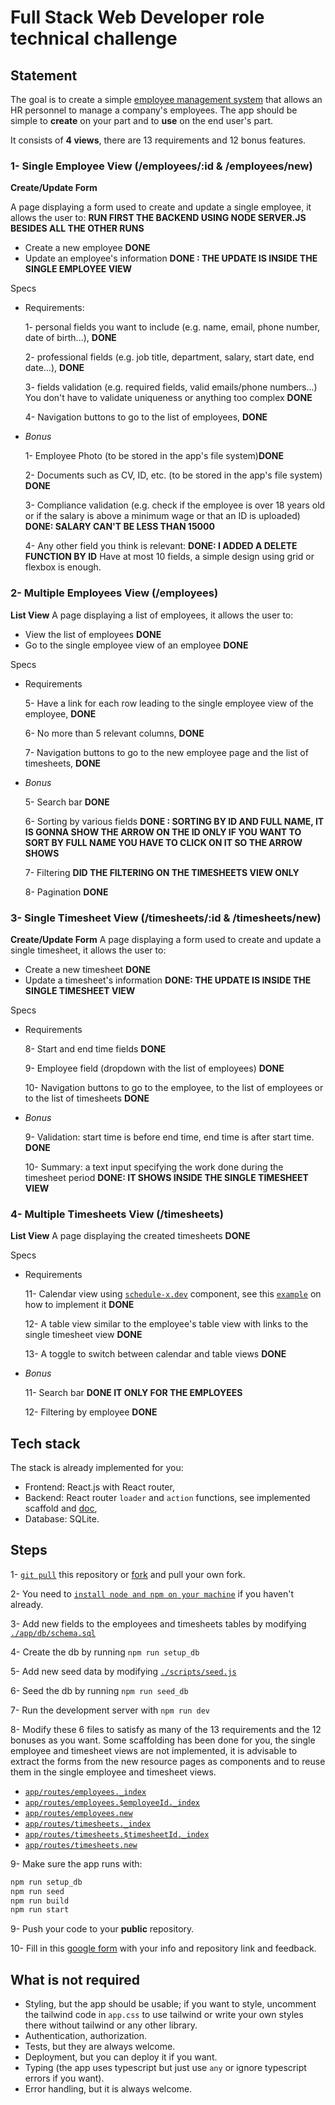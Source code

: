 # Full Stack Web Developer role technical challenge

## Statement

The goal is to create a simple [employee management system](https://en.wikipedia.org/wiki/Human_resource_management_system) that allows an HR personnel to manage a company's employees.
The app should be simple to **create** on your part and to **use** on the end user's part.

It consists of **4 views**, there are 13 requirements and 12 bonus features.

### 1- Single Employee View (/employees/:id & /employees/new)

**Create/Update Form**

A page displaying a form used to create and update a single employee, it allows the user to:
**RUN FIRST THE BACKEND USING NODE SERVER.JS BESIDES ALL THE OTHER RUNS**

- Create a new employee **DONE**
- Update an employee's information **DONE : THE UPDATE IS INSIDE THE SINGLE EMPLOYEE VIEW**

Specs

- Requirements:

  1- personal fields you want to include (e.g. name, email, phone number, date of birth...), **DONE**

  2- professional fields (e.g. job title, department, salary, start date, end date...), **DONE**

  3- fields validation (e.g. required fields, valid emails/phone numbers...) You don't have to validate uniqueness or anything too complex **DONE**

  4- Navigation buttons to go to the list of employees, **DONE**

- _Bonus_

  1- Employee Photo (to be stored in the app's file system)**DONE**

  2- Documents such as CV, ID, etc. (to be stored in the app's file system) **DONE**

  3- Compliance validation (e.g. check if the employee is over 18 years old or if the salary is above a minimum wage or that an ID is uploaded) **DONE: SALARY CAN'T BE LESS THAN 15000**

  4- Any other field you think is relevant: **DONE: I ADDED A DELETE FUNCTION BY ID**
  Have at most 10 fields, a simple design using grid or flexbox is enough.

### 2- Multiple Employees View (/employees)

**List View**
A page displaying a list of employees, it allows the user to:

- View the list of employees **DONE**
- Go to the single employee view of an employee **DONE**

Specs

- Requirements

  5- Have a link for each row leading to the single employee view of the employee, **DONE**

  6- No more than 5 relevant columns, **DONE**

  7- Navigation buttons to go to the new employee page and the list of timesheets,
  **DONE**

- _Bonus_

  5- Search bar **DONE**

  6- Sorting by various fields **DONE : SORTING BY ID AND FULL NAME, IT IS GONNA SHOW THE ARROW ON THE ID ONLY IF YOU WANT TO SORT BY FULL NAME YOU HAVE TO CLICK ON IT SO THE ARROW SHOWS**

  7- Filtering **DID THE FILTERING ON THE TIMESHEETS VIEW ONLY**

  8- Pagination **DONE**

### 3- Single Timesheet View (/timesheets/:id & /timesheets/new)

**Create/Update Form**
A page displaying a form used to create and update a single timesheet, it allows the user to:

- Create a new timesheet **DONE**
- Update a timesheet's information **DONE: THE UPDATE IS INSIDE THE SINGLE TIMESHEET VIEW**

Specs

- Requirements

  8- Start and end time fields **DONE**

  9- Employee field (dropdown with the list of employees) **DONE**

  10- Navigation buttons to go to the employee, to the list of employees or to the list of timesheets **DONE**

- _Bonus_

  9- Validation: start time is before end time, end time is after start time. **DONE**

  10- Summary: a text input specifying the work done during the timesheet period **DONE: IT SHOWS INSIDE THE SINGLE TIMESHEET VIEW**

### 4- Multiple Timesheets View (/timesheets)

**List View**
A page displaying the created timesheets **DONE**

Specs

- Requirements

  11- Calendar view using [`schedule-x.dev`](https://schedule-x.dev) component, see this [`example`](https://schedule-x.dev/docs/frameworks/react#example) on how to implement it **DONE**

  12- A table view similar to the employee's table view with links to the single timesheet view **DONE**

  13- A toggle to switch between calendar and table views **DONE**

- _Bonus_

  11- Search bar **DONE IT ONLY FOR THE EMPLOYEES**

  12- Filtering by employee **DONE**

## Tech stack

The stack is already implemented for you:

- Frontend: React.js with React router,
- Backend: React router `loader` and `action` functions, see implemented scaffold and [doc](https://reactrouter.com/),
- Database: SQLite.

## Steps

1- [`git pull`](https://github.com/git-guides/git-pull) this repository or [fork](https://docs.github.com/en/pull-requests/collaborating-with-pull-requests/working-with-forks/fork-a-repo) and pull your own fork.

2- You need to [`install node and npm on your machine`](https://docs.npmjs.com/downloading-and-installing-node-js-and-npm) if you haven't already.

3- Add new fields to the employees and timesheets tables by modifying [`./app/db/schema.sql`](https://github.com/edi2xml/ems-challenge/blob/main/app/db/setup.sql)

4- Create the db by running `npm run setup_db`

5- Add new seed data by modifying [`./scripts/seed.js`](https://github.com/edi2xml/ems-challenge/blob/main/scripts/seed.js)

6- Seed the db by running `npm run seed_db`

7- Run the development server with `npm run dev`

8- Modify these 6 files to satisfy as many of the 13 requirements and the 12 bonuses as you want. Some scaffolding has been done for you, the single employee and timesheet views are not implemented, it is advisable to extract the forms from the new resource pages as components and to reuse them in the single employee and timesheet views.

- [`app/routes/employees._index`](https://github.com/edi2xml/ems-challenge/blob/main/app/routes/employees._index/route.tsx)
- [`app/routes/employees.$employeeId._index`](https://github.com/edi2xml/ems-challenge/blob/main/app/routes/employees.$employeeId._index/route.tsx)
- [`app/routes/employees.new`](https://github.com/edi2xml/ems-challenge/blob/main/app/routes/employees.new/route.tsx)
- [`app/routes/timesheets._index`](https://github.com/edi2xml/ems-challenge/blob/main/app/routes/timesheets._index/route.tsx)
- [`app/routes/timesheets.$timesheetId._index`](https://github.com/edi2xml/ems-challenge/blob/main/app/routes/timesheets.$timesheetId._index/route.tsx)
- [`app/routes/timesheets.new`](https://github.com/edi2xml/ems-challenge/blob/main/app/routes/timesheets.new/route.tsx)

9- Make sure the app runs with:

```bash
npm run setup_db
npm run seed
npm run build
npm run start
```

9- Push your code to your **public** repository.

10- Fill in this [google form](https://forms.gle/pJ9x4jVTed4QsWMD6) with your info and repository link and feedback.

## What is not required

- Styling, but the app should be usable; if you want to style, uncomment the tailwind code in `app.css` to use tailwind or write your own styles there without tailwind or any other library.
- Authentication, authorization.
- Tests, but they are always welcome.
- Deployment, but you can deploy it if you want.
- Typing (the app uses typescript but just use `any` or ignore typescript errors if you want).
- Error handling, but it is always welcome.
